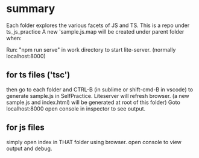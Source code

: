 # summary

Each folder explores the various facets of JS and TS. This is a repo under ts_js_practice A new 'sample.js.map will be created under parent folder when:

Run: "npm run serve" in work directory to start lite-server. (normally localhost:8000)

## for ts files ('tsc')

then go to each folder and CTRL-B (in sublime or shift-cmd-B in vscode) to generate sample.js in SelfPractice. Liteserver will refresh browser. (a new sample.js and index.html) will be generated at root of this folder)
Goto localhost:8000 open console in inspector to see output.

## for js files

simply open index in THAT folder using browser. open console to view output and debug.